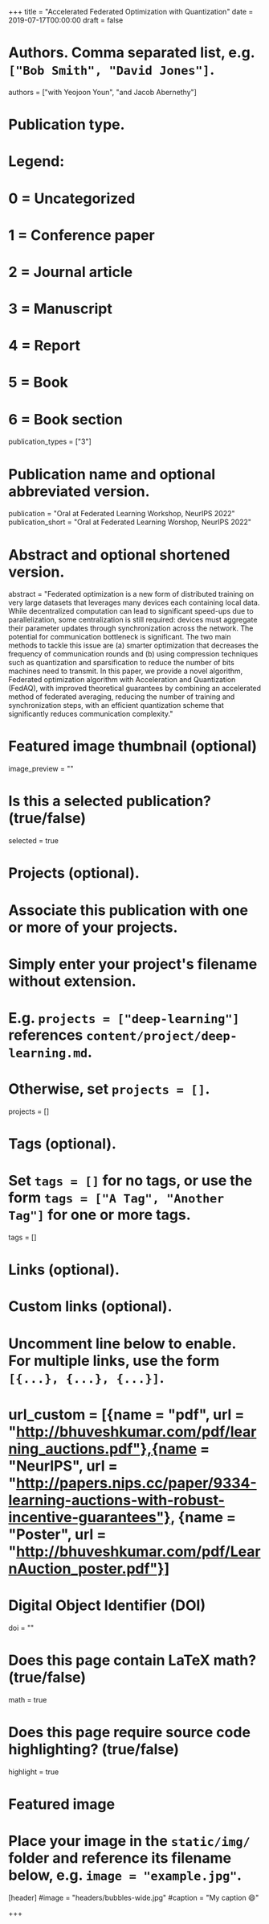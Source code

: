 +++
title = "Accelerated Federated Optimization with Quantization"
date = 2019-07-17T00:00:00
draft = false

# Authors. Comma separated list, e.g. `["Bob Smith", "David Jones"]`.
authors = ["with Yeojoon Youn", "and Jacob Abernethy"]

# Publication type.
# Legend:
# 0 = Uncategorized
# 1 = Conference paper
# 2 = Journal article
# 3 = Manuscript
# 4 = Report
# 5 = Book
# 6 = Book section
publication_types = ["3"]

# Publication name and optional abbreviated version.
publication = "Oral at Federated Learning Workshop, NeurIPS 2022"
publication_short = "Oral at Federated Learning Worshop, NeurIPS 2022"

# Abstract and optional shortened version.
abstract = "Federated optimization is a new form of distributed training on very large datasets that leverages many devices each containing local data. While decentralized computation can lead to significant speed-ups due to parallelization, some centralization is still required: devices must aggregate their parameter updates through synchronization across the network. The potential for communication bottleneck is significant. The two main methods to tackle this issue are (a) smarter optimization that decreases the frequency of communication rounds and (b) using compression techniques such as quantization and sparsification to reduce the number of bits machines need to transmit. In this paper, we provide a novel algorithm, Federated optimization algorithm with Acceleration and Quantization (FedAQ), with improved theoretical guarantees by combining an accelerated method of federated averaging, reducing the number of training and synchronization steps, with an efficient quantization scheme that significantly reduces communication complexity."

# Featured image thumbnail (optional)
image_preview = ""

# Is this a selected publication? (true/false)
selected = true

# Projects (optional).
#   Associate this publication with one or more of your projects.
#   Simply enter your project's filename without extension.
#   E.g. `projects = ["deep-learning"]` references `content/project/deep-learning.md`.
#   Otherwise, set `projects = []`.
projects = []

# Tags (optional).
#   Set `tags = []` for no tags, or use the form `tags = ["A Tag", "Another Tag"]` for one or more tags.
tags = []

# Links (optional).


# Custom links (optional).
#   Uncomment line below to enable. For multiple links, use the form `[{...}, {...}, {...}]`.
# url_custom = [{name = "pdf", url = "http://bhuveshkumar.com/pdf/learning_auctions.pdf"},{name = "NeurIPS", url = "http://papers.nips.cc/paper/9334-learning-auctions-with-robust-incentive-guarantees"}, {name = "Poster", url = "http://bhuveshkumar.com/pdf/LearnAuction_poster.pdf"}]


# Digital Object Identifier (DOI)
doi = ""

# Does this page contain LaTeX math? (true/false)
math = true

# Does this page require source code highlighting? (true/false)
highlight = true

# Featured image
# Place your image in the `static/img/` folder and reference its filename below, e.g. `image = "example.jpg"`.
[header]
#image = "headers/bubbles-wide.jpg"
#caption = "My caption :smile:"

+++
